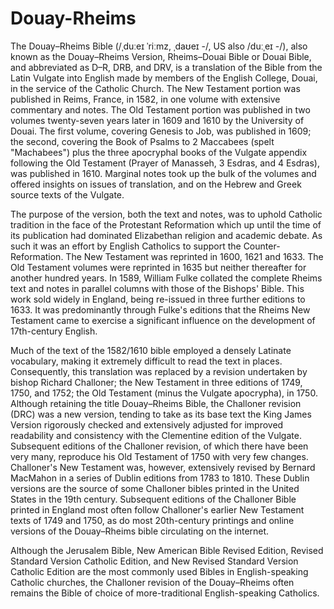 # Douay-Rheims

The Douay–Rheims Bible (/ˌduːeɪ ˈriːmz, ˌdaʊeɪ -/, US also /duːˌeɪ -/), also known as the Douay–Rheims Version, Rheims–Douai Bible or Douai Bible, and abbreviated as D–R, DRB, and DRV, is a translation of the Bible from the Latin Vulgate into English made by members of the English College, Douai, in the service of the Catholic Church. The New Testament portion was published in Reims, France, in 1582, in one volume with extensive commentary and notes. The Old Testament portion was published in two volumes twenty-seven years later in 1609 and 1610 by the University of Douai. The first volume, covering Genesis to Job, was published in 1609; the second, covering the Book of Psalms to 2 Maccabees (spelt "Machabees") plus the three apocryphal books of the Vulgate appendix following the Old Testament (Prayer of Manasseh, 3 Esdras, and 4 Esdras), was published in 1610. Marginal notes took up the bulk of the volumes and offered insights on issues of translation, and on the Hebrew and Greek source texts of the Vulgate.

The purpose of the version, both the text and notes, was to uphold Catholic tradition in the face of the Protestant Reformation which up until the time of its publication had dominated Elizabethan religion and academic debate. As such it was an effort by English Catholics to support the Counter-Reformation. The New Testament was reprinted in 1600, 1621 and 1633. The Old Testament volumes were reprinted in 1635 but neither thereafter for another hundred years. In 1589, William Fulke collated the complete Rheims text and notes in parallel columns with those of the Bishops' Bible. This work sold widely in England, being re-issued in three further editions to 1633. It was predominantly through Fulke's editions that the Rheims New Testament came to exercise a significant influence on the development of 17th-century English.

Much of the text of the 1582/1610 bible employed a densely Latinate vocabulary, making it extremely difficult to read the text in places. Consequently, this translation was replaced by a revision undertaken by bishop Richard Challoner; the New Testament in three editions of 1749, 1750, and 1752; the Old Testament (minus the Vulgate apocrypha), in 1750. Although retaining the title Douay–Rheims Bible, the Challoner revision (DRC) was a new version, tending to take as its base text the King James Version rigorously checked and extensively adjusted for improved readability and consistency with the Clementine edition of the Vulgate. Subsequent editions of the Challoner revision, of which there have been very many, reproduce his Old Testament of 1750 with very few changes. Challoner's New Testament was, however, extensively revised by Bernard MacMahon in a series of Dublin editions from 1783 to 1810. These Dublin versions are the source of some Challoner bibles printed in the United States in the 19th century. Subsequent editions of the Challoner Bible printed in England most often follow Challoner's earlier New Testament texts of 1749 and 1750, as do most 20th-century printings and online versions of the Douay–Rheims bible circulating on the internet.

Although the Jerusalem Bible, New American Bible Revised Edition, Revised Standard Version Catholic Edition, and New Revised Standard Version Catholic Edition are the most commonly used Bibles in English-speaking Catholic churches, the Challoner revision of the Douay–Rheims often remains the Bible of choice of more-traditional English-speaking Catholics.